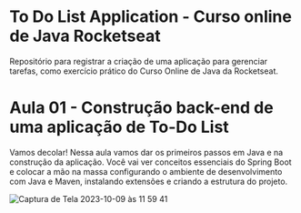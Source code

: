 # To Do List Application - Curso online de Java Rocketseat

Repositório para registrar a criação de uma aplicação para gerenciar tarefas, como exercício prático do Curso Online de Java da Rocketseat.

# Aula 01 - Construção back-end de uma aplicação de To-Do List
Vamos decolar! Nessa aula vamos dar os primeiros passos em Java e na construção da aplicação. Você vai ver conceitos essenciais do Spring Boot e colocar a mão na massa configurando o ambiente de desenvolvimento com Java e Maven, instalando extensões e criando a estrutura do projeto.

![Captura de Tela 2023-10-09 às 11 59 41](https://github.com/nataliadiotto/rocketseat/assets/99757196/6c99fd2d-a315-418e-a956-06224527a491)
